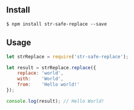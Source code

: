 ## Install
```
$ npm install str-safe-replace --save
```

## Usage
```javascript
let strReplace = require('str-safe-replace');

let result = strReplace.replace({
	replace: 'world',
	with:    'World',
	from:    'Hello world!'
});

console.log(result); // Hello World!
```